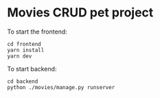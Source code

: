 # Movies CRUD pet project

To start the frontend:

```
cd frontend
yarn install
yarn dev
```

To start backend:

```
cd backend
python ./movies/manage.py runserver
```
